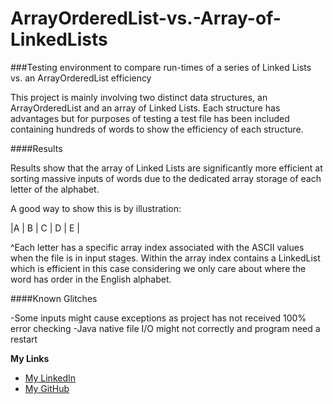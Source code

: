 # ArrayOrderedList-vs.-Array-of-LinkedLists
###Testing environment to compare run-times of a series of Linked Lists vs. an ArrayOrderedList efficiency

This project is mainly involving two distinct data structures, an ArrayOrderedList and an array of Linked Lists. Each structure has advantages but for purposes of testing a test file has been included containing hundreds of words to show the efficiency of each structure. 

####Results

Results show that the array of Linked Lists are significantly more efficient at sorting massive inputs of words due to the dedicated array storage of each letter of the alphabet. 

A good way to show this is by illustration:

|A | B | C | D | E |

^Each letter has a specific array index associated with the ASCII values when the file is in input stages. Within the array index contains a LinkedList which is efficient in this case considering we only care about where the word has order in the English alphabet.

####Known Glitches

-Some inputs might cause exceptions as project has not received 100% error checking
-Java native file I/O might not correctly and program need a restart

**My Links**

- [My LinkedIn](http://linkedin.com/in/dillonmabry)
- [My GitHub](https://github.com/dillonmabry/)
